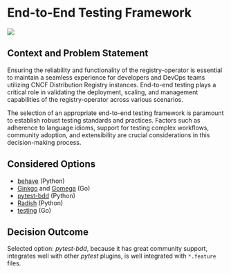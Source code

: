 # End-to-End Testing Framework

[![](https://img.shields.io/badge/Discussion-6-green)](https://github.com/registry-operator/adr/issues/6)

## Context and Problem Statement

Ensuring the reliability and functionality of the registry-operator is essential to maintain a seamless experience for developers and DevOps teams utilizing CNCF Distribution Registry instances. End-to-end testing plays a critical role in validating the deployment, scaling, and management capabilities of the registry-operator across various scenarios.

The selection of an appropriate end-to-end testing framework is paramount to establish robust testing standards and practices. Factors such as adherence to language idioms, support for testing complex workflows, community adoption, and extensibility are crucial considerations in this decision-making process.

## Considered Options


* [behave](https://github.com/behave/behave) (Python)
* [Ginkgo](https://onsi.github.io/ginkgo/) and [Gomega](https://onsi.github.io/gomega/) (Go)
* [pytest-bdd](https://github.com/pytest-dev/pytest-bdd) (Python)
* [Radish](https://github.com/radish-bdd/radish) (Python)
* [testing](https://pkg.go.dev/testing) (Go)

## Decision Outcome

Selected option: *pytest-bdd*, because it has great community support, integrates well with other *pytest* plugins, is well integrated with `*.feature` files.

